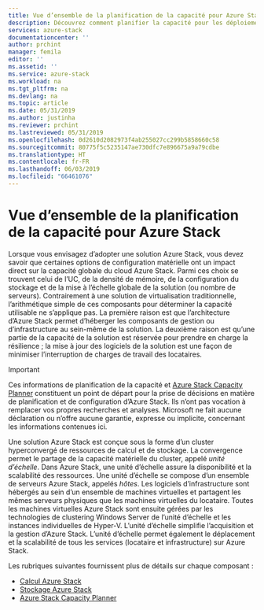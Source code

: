 ```yaml
---
title: Vue d’ensemble de la planification de la capacité pour Azure Stack | Microsoft Docs
description: Découvrez comment planifier la capacité pour les déploiements Azure Stack.
services: azure-stack
documentationcenter: ''
author: prchint
manager: femila
editor: ''
ms.assetid: ''
ms.service: azure-stack
ms.workload: na
ms.tgt_pltfrm: na
ms.devlang: na
ms.topic: article
ms.date: 05/31/2019
ms.author: justinha
ms.reviewer: prchint
ms.lastreviewed: 05/31/2019
ms.openlocfilehash: 0d2610d2082973f4ab255027cc299b5858660c58
ms.sourcegitcommit: 80775f5c5235147ae730dfc7e896675a9a79cdbe
ms.translationtype: HT
ms.contentlocale: fr-FR
ms.lasthandoff: 06/03/2019
ms.locfileid: "66461076"
---
```

# <a name="overview-of-azure-stack-capacity-planning"></a>Vue d’ensemble de la planification de la capacité pour Azure Stack

Lorsque vous envisagez d’adopter une solution Azure Stack, vous devez savoir que certaines options de configuration matérielle ont un impact direct sur la capacité globale du cloud Azure Stack. Parmi ces choix se trouvent celui de l’UC, de la densité de mémoire, de la configuration du stockage et de la mise à l’échelle globale de la solution (ou nombre de serveurs). Contrairement à une solution de virtualisation traditionnelle, l’arithmétique simple de ces composants pour déterminer la capacité utilisable ne s’applique pas. La première raison est que l’architecture d’Azure Stack permet d’héberger les composants de gestion ou d’infrastructure au sein-même de la solution. La deuxième raison est qu’une partie de la capacité de la solution est réservée pour prendre en charge la résilience ; la mise à jour des logiciels de la solution est une façon de minimiser l’interruption de charges de travail des locataires. 

> [!IMPORTANT]
> Ces informations de planification de la capacité et [Azure Stack Capacity Planner](https://aka.ms/azstackcapacityplanner) constituent un point de départ pour la prise de décisions en matière de planification et de configuration d’Azure Stack. Ils n’ont pas vocation à remplacer vos propres recherches et analyses. Microsoft ne fait aucune déclaration ou n’offre aucune garantie, expresse ou implicite, concernant les informations contenues ici.
 
Une solution Azure Stack est conçue sous la forme d’un cluster hyperconvergé de ressources de calcul et de stockage. La convergence permet le partage de la capacité matérielle du cluster, appelé *unité d’échelle*. Dans Azure Stack, une unité d’échelle assure la disponibilité et la scalabilité des ressources. Une unité d’échelle se compose d’un ensemble de serveurs Azure Stack, appelés *hôtes*. Les logiciels d’infrastructure sont hébergés au sein d’un ensemble de machines virtuelles et partagent les mêmes serveurs physiques que les machines virtuelles du locataire. Toutes les machines virtuelles Azure Stack sont ensuite gérées par les technologies de clustering Windows Server de l’unité d’échelle et les instances individuelles de Hyper-V. L’unité d’échelle simplifie l’acquisition et la gestion d’Azure Stack. L’unité d’échelle permet également le déplacement et la scalabilité de tous les services (locataire et infrastructure) sur Azure Stack. 

Les rubriques suivantes fournissent plus de détails sur chaque composant :

- [Calcul Azure Stack](azure-stack-capacity-planning-compute.md)
- [Stockage Azure Stack](azure-stack-capacity-planning-storage.md)
- [Azure Stack Capacity Planner](azure-stack-capacity-planner.md)
